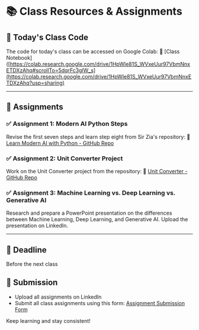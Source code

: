 # 📚 Class Resources & Assignments

## 📌 Today's Class Code

The code for today's class can be accessed on Google Colab:
🔗 [Class Notebook]([https://colab.research.google.com/drive/1HpWle81S_WVxeUur97VbmNnxETDXzAhq#scrollTo=5dqrFc3glW_s](https://colab.research.google.com/drive/1HpWle81S_WVxeUur97VbmNnxETDXzAhq?usp=sharing)

---

## 🎯 Assignments

### ✅ Assignment 1: Modern AI Python Steps

Revise the first seven steps and learn step eight from Sir Zia's repository:
🔗 [Learn Modern AI with Python - GitHub Repo](https://github.com/panaversity/learn-modern-ai-python/)

### ✅ Assignment 2: Unit Converter Project

Work on the Unit Converter project from the repository:
🔗 [Unit Converter - GitHub Repo](https://github.com/panaversity/learn-modern-ai-python/tree/main/CLASS_PROJECTS/01_unit_convertor)

### ✅ Assignment 3: Machine Learning vs. Deep Learning vs. Generative AI

Research and prepare a PowerPoint presentation on the differences between Machine Learning, Deep Learning, and Generative AI. Upload the presentation on LinkedIn.

---

## 📅 Deadline

Before the next class

## 📌 Submission

- Upload all assignments on LinkedIn
- Submit all class assignments using this form: [Assignment Submission Form](https://docs.google.com/forms/d/e/1FAIpQLSf2bEPtPfD-AeQ3fnjOIUFtWWIywfN0ElkEB55LndF_2OYZnA/viewform)

Keep learning and stay consistent!

